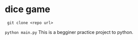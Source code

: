 # dice game
``` git clone <repo url>```

``` python main.py ```
This is a begginer practice project to python.
